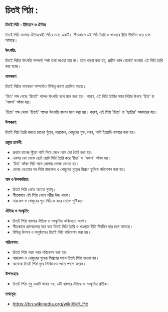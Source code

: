 # চিতই পিঠা :

**চিতই পিঠা : ইতিহাস ও ঐতিহ্য**

চিতই পিঠা বাংলার ঐতিহ্যবাহী পিঠার মধ্যে একটি। শীতকালে এই পিঠা তৈরি ও খাওয়ার রীতি দীর্ঘদিন ধরে চলে আসছে।

**উৎপত্তি:**

চিতই পিঠার উৎপত্তি সম্পর্কে স্পষ্ট তথ্য পাওয়া যায় না। তবে ধারণা করা হয়, প্রাচীন কাল থেকেই বাংলায় এই পিঠা তৈরি করা হচ্ছে।

**নামকরণ**:

চিতই পিঠার নামকরণ সম্পর্কেও বিভিন্ন ধারণা প্রচলিত আছে।

'চিত' শব্দ থেকে 'চিতই' শব্দের উৎপত্তি বলে মনে করা হয়। কারণ, এই পিঠা তৈরির সময় পিঠার উপরে 'চিত' বা 'নকশা' আঁকা হয়।

'চিতা' শব্দ থেকে 'চিতই' শব্দের উৎপত্তি বলেও মনে করা হয়। কারণ, এই পিঠা 'চিতা' বা 'ছাতির' আকারের হয়।

**উপকরণ**:

চিতই পিঠা তৈরি করতে চালের গুঁড়ো, নারকেল, খেজুরের গুড়, লবণ, পানি ইত্যাদি ব্যবহার করা হয়।

**প্রস্তুত প্রণালী:**

- প্রথমে চালের গুঁড়ো পানি দিয়ে মেখে নরম ডো তৈরি করা হয়।
- এরপর ডো থেকে ছোট ছোট পিঠা তৈরি করে 'চিত' বা 'নকশা' আঁকা হয়।
- 'চিত' আঁকা পিঠা গরম খোলায় ভেজে নেওয়া হয়।
- ভেজে নেওয়ার পর পিঠা নারকেল ও খেজুরের গুড়ের মিশ্রণে ডুবিয়ে পরিবেশন করা হয়।

**স্বাদ ও উপকারিতা:**

- চিতই পিঠা খেতে অত্যন্ত সুস্বাদু।
- শীতকালে এই পিঠা খেলে শরীর উষ্ণ থাকে।
- নারকেল ও খেজুরের গুড় পিঠাকে করে তোলে পুষ্টিকর।

**ঐতিহ্য ও সংস্কৃতি:**

- চিতই পিঠা বাংলার ঐতিহ্য ও সংস্কৃতির অবিচ্ছেদ্য অংশ।
- শীতকালে গ্রামবাংলার ঘরে ঘরে চিতই পিঠা তৈরি ও খাওয়ার রীতি দীর্ঘদিন ধরে চলে আসছে।
- বিভিন্ন উৎসব ও অনুষ্ঠানেও চিতই পিঠা পরিবেশন করা হয়।

**পরিবেশন:**

- চিতই পিঠা গরম গরম পরিবেশন করা হয়।
- নারকেল ও খেজুরের গুড়ের মিশ্রণের সাথে চিতই পিঠা খাওয়া হয়।
- অনেকে চিতই পিঠা দুধে ভিজিয়েও খেতে পছন্দ করেন।

**উপসংহার**:

- চিতই পিঠা শুধু একটি খাবার নয়, এটি বাংলার ঐতিহ্য ও সংস্কৃতির প্রতীক।

**তথ্যসূত্র**:
- https://bn.wikipedia.org/wiki/চিতই_পিঠা